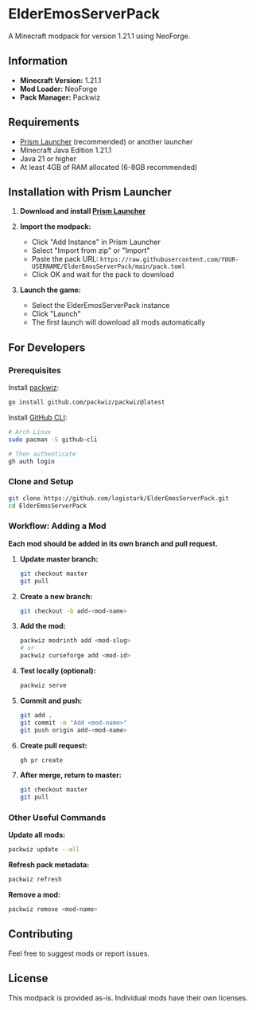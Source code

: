 # ElderEmosServerPack

A Minecraft modpack for version 1.21.1 using NeoForge.

## Information

- **Minecraft Version:** 1.21.1
- **Mod Loader:** NeoForge
- **Pack Manager:** Packwiz

## Requirements

- [Prism Launcher](https://prismlauncher.org/) (recommended) or another launcher
- Minecraft Java Edition 1.21.1
- Java 21 or higher
- At least 4GB of RAM allocated (6-8GB recommended)

## Installation with Prism Launcher

1. **Download and install [Prism Launcher](https://prismlauncher.org/)**

2. **Import the modpack:**
   - Click "Add Instance" in Prism Launcher
   - Select "Import from zip" or "Import"
   - Paste the pack URL: `https://raw.githubusercontent.com/YOUR-USERNAME/ElderEmosServerPack/main/pack.toml`
   - Click OK and wait for the pack to download

3. **Launch the game:**
   - Select the ElderEmosServerPack instance
   - Click "Launch"
   - The first launch will download all mods automatically

## For Developers

### Prerequisites

Install [packwiz](https://packwiz.infra.link/):
```bash
go install github.com/packwiz/packwiz@latest
```

Install [GitHub CLI](https://cli.github.com/):
```bash
# Arch Linux
sudo pacman -S github-cli

# Then authenticate
gh auth login
```

### Clone and Setup

```bash
git clone https://github.com/logistark/ElderEmosServerPack.git
cd ElderEmosServerPack
```

### Workflow: Adding a Mod

**Each mod should be added in its own branch and pull request.**

1. **Update master branch:**
   ```bash
   git checkout master
   git pull
   ```

2. **Create a new branch:**
   ```bash
   git checkout -b add-<mod-name>
   ```

3. **Add the mod:**
   ```bash
   packwiz modrinth add <mod-slug>
   # or
   packwiz curseforge add <mod-id>
   ```

4. **Test locally (optional):**
   ```bash
   packwiz serve
   ```

5. **Commit and push:**
   ```bash
   git add .
   git commit -m "Add <mod-name>"
   git push origin add-<mod-name>
   ```

6. **Create pull request:**
   ```bash
   gh pr create
   ```

7. **After merge, return to master:**
   ```bash
   git checkout master
   git pull
   ```

### Other Useful Commands

**Update all mods:**
```bash
packwiz update --all
```

**Refresh pack metadata:**
```bash
packwiz refresh
```

**Remove a mod:**
```bash
packwiz remove <mod-name>
```

## Contributing

Feel free to suggest mods or report issues.

## License

This modpack is provided as-is. Individual mods have their own licenses.
